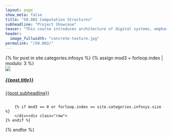```yaml
---
layout: page
show_meta: false
title: "50.002 Computation Structures"
subheadline: "Project Showcase"
teaser: "This course introduces architecture of digital systems, emphasising structural principles common to a wide range of technologies. Topics include Multilevel implementation strategies; definition of new primitives (e.g., gates, instructions, procedures, and processes) and their mechanisation using lower-level elements. Analysis of potential concurrency; precedence constraints and performance measures; pipelined and multidimensional systems; instruction set design issues; architectural support for contemporary software structures."
header:
  image_fullwidth: "concrete-texture.jpg"
permalink: "/50.002/"
---
```


<div>
<div class="row">
{% for post in site.categories.infosys %}
  {% assign mod3 = forloop.index | modulo: 3 %}
        <div class="medium-4 columns t30">
          <a href="{{ site.url }}{{ site.baseurl }}{{ post.url }}">
            <img src="{{ site.url }}{{ site.baseurl }}/images/{{post.related_image}}" />
            <h5>{{post.title}}</h5>
             <p>{{post.subheadline}}</p>
          </a>
        </div>

        {% if mod3 == 0 or forloop.index == site.categories.infosys.size %}
        </div><div class="row">
    {% endif %}
{% endfor %}

</div>
